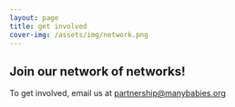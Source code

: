 ```yaml
---
layout: page
title: get involved
cover-img: /assets/img/network.png
---
```



## Join our network of networks!

To get involved, email us at [partnership@manybabies.org](mailto:partnership@manybabies.org)